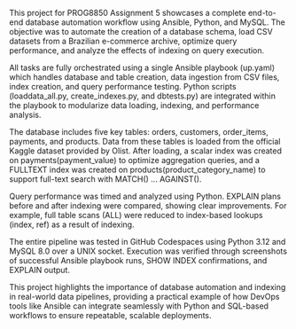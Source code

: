 This project for PROG8850 Assignment 5 showcases a complete end-to-end database automation workflow using Ansible, Python, and MySQL. The objective was to automate the creation of a database schema, load CSV datasets from a Brazilian e-commerce archive, optimize query performance, and analyze the effects of indexing on query execution.

All tasks are fully orchestrated using a single Ansible playbook (up.yaml) which handles database and table creation, data ingestion from CSV files, index creation, and query performance testing. Python scripts (loaddata_all.py, create_indexes.py, and dbtests.py) are integrated within the playbook to modularize data loading, indexing, and performance analysis.

The database includes five key tables: orders, customers, order_items, payments, and products. Data from these tables is loaded from the official Kaggle dataset provided by Olist. After loading, a scalar index was created on payments(payment_value) to optimize aggregation queries, and a FULLTEXT index was created on products(product_category_name) to support full-text search with MATCH() ... AGAINST().

Query performance was timed and analyzed using Python. EXPLAIN plans before and after indexing were compared, showing clear improvements. For example, full table scans (ALL) were reduced to index-based lookups (index, ref) as a result of indexing.

The entire pipeline was tested in GitHub Codespaces using Python 3.12 and MySQL 8.0 over a UNIX socket. Execution was verified through screenshots of successful Ansible playbook runs, SHOW INDEX confirmations, and EXPLAIN output.

This project highlights the importance of database automation and indexing in real-world data pipelines, providing a practical example of how DevOps tools like Ansible can integrate seamlessly with Python and SQL-based workflows to ensure repeatable, scalable deployments.

